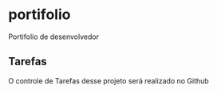 # portifolio
Portifolio de desenvolvedor

## Tarefas
O controle de Tarefas desse projeto será realizado no Github
